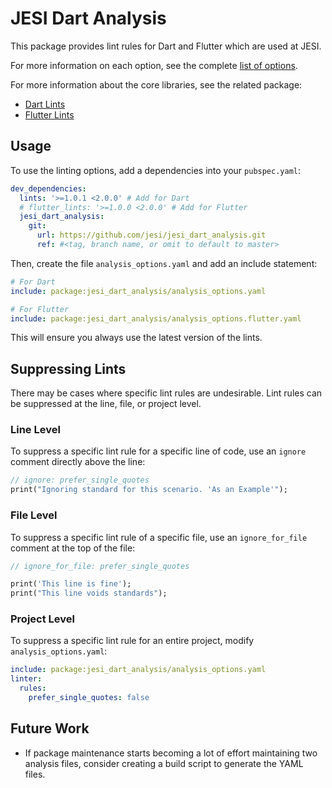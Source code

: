 # JESI Dart Analysis

This package provides lint rules for Dart and Flutter which are used at JESI.

For more information on each option, see the complete [list of options](https://dart.dev/tools/linter-rules).

For more information about the core libraries, see the related package:

* [Dart Lints](https://pub.dev/packages/lints)
* [Flutter Lints](https://pub.dev/packages/flutter_lints)

## Usage

To use the linting options, add a dependencies into your `pubspec.yaml`:

```yaml
dev_dependencies:
  lints: '>=1.0.1 <2.0.0' # Add for Dart
  # flutter_lints: '>=1.0.0 <2.0.0' # Add for Flutter
  jesi_dart_analysis:
    git:
      url: https://github.com/jesi/jesi_dart_analysis.git
      ref: #<tag, branch name, or omit to default to master>
```

Then, create the file `analysis_options.yaml` and add an include statement:

```yaml
# For Dart
include: package:jesi_dart_analysis/analysis_options.yaml

# For Flutter
include: package:jesi_dart_analysis/analysis_options.flutter.yaml
```

This will ensure you always use the latest version of the lints. 

## Suppressing Lints

There may be cases where specific lint rules are undesirable. Lint rules can be suppressed at the line, file, or project
level.

### Line Level

To suppress a specific lint rule for a specific line of code, use an `ignore` comment directly above the line:

```dart
// ignore: prefer_single_quotes
print("Ignoring standard for this scenario. 'As an Example'");
```

### File Level

To suppress a specific lint rule of a specific file, use an `ignore_for_file` comment at the top of the file:

```dart
// ignore_for_file: prefer_single_quotes

print('This line is fine');
print("This line voids standards");
```

### Project Level

To suppress a specific lint rule for an entire project, modify `analysis_options.yaml`:

```yaml
include: package:jesi_dart_analysis/analysis_options.yaml
linter:
  rules:
    prefer_single_quotes: false
```

## Future Work

- If package maintenance starts becoming a lot of effort maintaining two analysis files, consider creating a build
  script to generate the YAML files.
